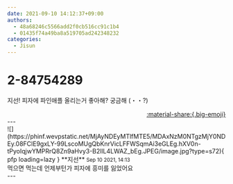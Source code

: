 ```yaml
---
date: 2021-09-10 14:12:37+09:00
authors:
  - 48a68246c5566add2f0cb516cc91c1b4
  - 01435f74a49ba8a519705ad242348232
categories:
  - Jisun
---
```


# 2-84754289

<div class="post-container" markdown="1">
<div class="content-container md-sidebar__scrollwrap" markdown="1">

지선! 피자에 파인애플 올리는거 좋아해? 궁금해 (・・?)

</div>
</div>

<div style="text-align: right;" markdown="1">
<a href="https://weverse.io/fromis9/fanpost/2-84754289" style="text-align: right;">:material-share:{.big-emoji}</a>
</div>
---

<div class="comments-container md-sidebar__scrollwrap" markdown="1">
<div class="comment" markdown="1">
<div class='id-container' markdown="1">
![](https://phinf.wevpstatic.net/MjAyNDEyMTlfMTE5/MDAxNzM0NTgzMjY0NDEy.08FClE9gxLY-99LscoMUgQbKnrVicLFFWSqmAi3eGLEg.hXV0n-tPyoIqjwYMPRrQ8Zn9aHvy3-B2llL4LWAZ_bEg.JPEG/image.jpg?type=s72){ pfp loading=lazy }
**<span class="artist">지선</span>** <small>Sep 10 2021, 14:13</small><br>
</div>
<div class='comment-body' markdown="1">
먹으면 먹는데 언제부턴가 피자에 흥미를 잃었어요
</div>
</div>
</div>
---
